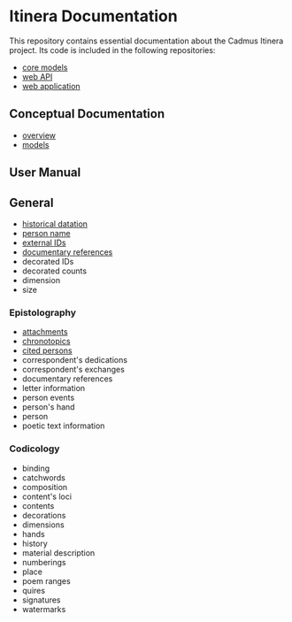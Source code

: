 # Itinera Documentation

This repository contains essential documentation about the Cadmus Itinera project. Its code is included in the following repositories:

- [core models](https://github.com/vedph/cadmus_itinera)
- [web API](https://github.com/vedph/cadmus_itinera_api)
- [web application](https://github.com/vedph/cadmus_itinera_app)

## Conceptual Documentation

- [overview](overview.md)
- [models](models.md)

## User Manual

## General

- [historical datation](./help/historical-date.md)
- [person name](./help/person-name.md)
- [external IDs](./help/external-ids.md)
- [documentary references](./help/doc-references.md)
- decorated IDs
- decorated counts
- dimension
- size

### Epistolography

- [attachments](./help/attachments-part.md)
- [chronotopics](./help/chronotopics-part.md)
- [cited persons](./help/cited-persons-part.md)
- correspondent's dedications
- correspondent's exchanges
- documentary references
- letter information
- person events
- person's hand
- person
- poetic text information

### Codicology

- binding
- catchwords
- composition
- content's loci
- contents
- decorations
- dimensions
- hands
- history
- material description
- numberings
- place
- poem ranges
- quires
- signatures
- watermarks
